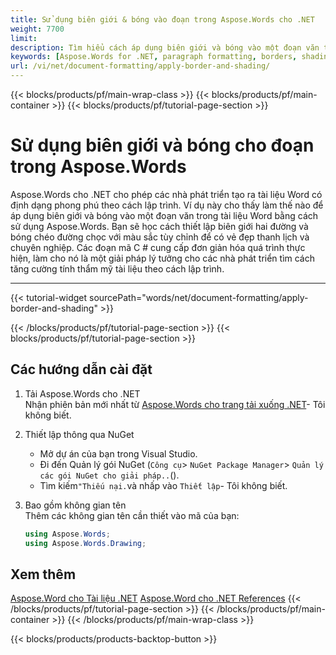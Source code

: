 ```yaml
---
title: Sử dụng biên giới & bóng vào đoạn trong Aspose.Words cho .NET  
weight: 7700
limit: 
description: Tìm hiểu cách áp dụng biên giới và bóng vào một đoạn văn trong tài liệu Word bằng cách sử dụng Aspose.Words cho .NET. hướng dẫn từng bước với ví dụ mã bao gồm.
keywords: [Aspose.Words for .NET, paragraph formatting, borders, shading, Word documents, C# tutorial, document formatting]
url: /vi/net/document-formatting/apply-border-and-shading/
---
```

{{< blocks/products/pf/main-wrap-class >}}
{{< blocks/products/pf/main-container >}}
{{< blocks/products/pf/tutorial-page-section >}}

# Sử dụng biên giới và bóng cho đoạn trong Aspose.Words
Aspose.Words cho .NET cho phép các nhà phát triển tạo ra tài liệu Word có định dạng phong phú theo cách lập trình. Ví dụ này cho thấy làm thế nào để áp dụng biên giới và bóng vào một đoạn văn trong tài liệu Word bằng cách sử dụng Aspose.Words. Bạn sẽ học cách thiết lập biên giới hai đường và bóng chéo đường chọc với màu sắc tùy chỉnh để có vẻ đẹp thanh lịch và chuyên nghiệp. Các đoạn mã C # cung cấp đơn giản hóa quá trình thực hiện, làm cho nó là một giải pháp lý tưởng cho các nhà phát triển tìm cách tăng cường tính thẩm mỹ tài liệu theo cách lập trình.  

---
{{< tutorial-widget sourcePath="words/net/document-formatting/apply-border-and-shading" >}}

{{< /blocks/products/pf/tutorial-page-section >}}
{{< blocks/products/pf/tutorial-page-section >}}
## Các hướng dẫn cài đặt  

1. Tải Aspose.Words cho .NET  
   Nhận phiên bản mới nhất từ [Aspose.Words cho trang tải xuống .NET](https://releases.aspose.com/words/net/)\- Tôi không biết.  

2. Thiết lập thông qua NuGet  
   * Mở dự án của bạn trong Visual Studio.  
   * Đi đến Quản lý gói NuGet (`Công cụ`> `NuGet Package Manager`> `Quản lý các gói NuGet cho giải pháp..`().  
   * Tìm kiếm`"Thiếu nại.`và nhấp vào `Thiết lập`\- Tôi không biết.  

3. Bao gồm không gian tên  
   Thêm các không gian tên cần thiết vào mã của bạn:  
   ```csharp
   using Aspose.Words;
   using Aspose.Words.Drawing;
   ```  


## Xem thêm
[Aspose.Word cho Tài liệu .NET](https://docs.aspose.com/words/net/)
[Aspose.Word cho .NET References](https://reference.aspose.com/words/net/)
{{< /blocks/products/pf/tutorial-page-section >}}
{{< /blocks/products/pf/main-container >}}
{{< /blocks/products/pf/main-wrap-class >}}

{{< blocks/products/products-backtop-button >}}
